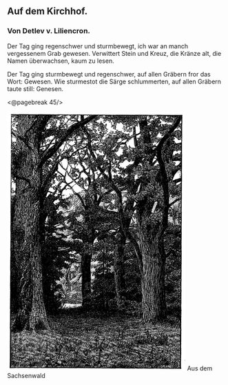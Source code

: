 <h2>Auf dem Kirchhof.</h2>

<h3>Von Detlev v. Liliencron.</h3>

Der Tag ging regenschwer und sturmbewegt,
ich war an manch vergessenem Grab gewesen.
Verwittert Stein und Kreuz, die Kränze alt,
die Namen überwachsen, kaum zu lesen.

Der Tag ging sturmbewegt und regenschwer,
auf allen Gräbern fror das Wort: Gewesen.
Wie sturmestot die Särge schlummerten,
auf allen Gräbern taute still: Genesen.

<@pagebreak 45/>
<div class="img pre"><img alt="Blick in den Wald" src="0053.jpg"/>
Aus dem Sachsenwald</div>

